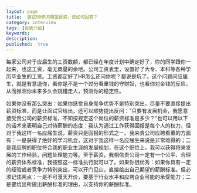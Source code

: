 ```yaml
---
layout: page
title:  面试时HR问期望薪资，该如何回答？
category: interview
tags: [自我介绍]
keywords:
description:
published:  true
---
```







每家公司对于应届生的工资数额，都已经在年度计划中确定好了，你的同学跟你一起来，也这工资，毫无商量的余地。公司工资表里，设置好了大专、本科等各种学历毕业生的工资。工资都定好了HR怎么还问你呢？都说是坑了。这个问题问应届生，就是有意逗你，看你是不是一个过分看重钱的守财奴，也看你对金钱的反应，从而推测你未来多久会跳槽走人，预测你的稳定性。


如果你没有那么突出：如果你感觉自身竞争优势不是特别突出，尽量不要直接提出薪资标准，而是让面试官给出，还可以顺势提出反问：”只要有发展机会，我愿意接受贵公司的薪资标准，不知按规定这个岗位的薪资标准是多少？“也可以用以下的话术来表明自己对待薪酬的态度：我认为通过工作获得回报是每个人的权力，但对于我这样一名应届生说，薪资只是回报的形式之一。我来贵公司应聘看重的方面有：一是获得了绝好的学习机会，这对于我这样一名应届生来说是非常难得的；二是我应聘的职位符合我的职业生涯的发展规划，在这个职位上，我可以获得将来发展的工作经验，问题处理能力等。至于薪资，我相信贵公司一定有一个公平、合理的薪资体系标准，我按照这一标准执行就可以了。如果你很优秀：如果你具有一定的经验或者竞争力特别突出，可以开门见山，直接给出自己期望的薪酬标准。但必须记住两点：一是不可漫天开价，要基于行业水平和应聘企业可能的承受能力；二是要给出所提出薪酬标准的理由，以支持你的薪酬标准。

